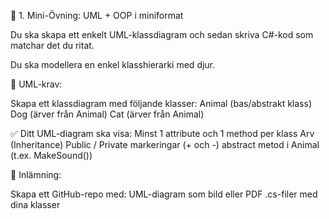 ﻿🧩 1. Mini-Övning: UML + OOP i miniformat

Du ska skapa ett enkelt UML-klassdiagram och sedan skriva C#-kod som matchar det du ritat.

Du ska modellera en enkel klasshierarki med djur.

📐 UML-krav:

Skapa ett klassdiagram med följande klasser:
Animal (bas/abstrakt klass)
Dog (ärver från Animal)
Cat (ärver från Animal)

✅ Ditt UML-diagram ska visa:
Minst 1 attribute och 1 method per klass
Arv (Inheritance)
Public / Private markeringar (+ och -)
abstract metod i Animal (t.ex. MakeSound())


📂 Inlämning:

Skapa ett GitHub-repo med:
UML-diagram som bild eller PDF
.cs-filer med dina klasser